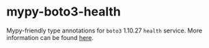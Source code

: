 # mypy-boto3-health

Mypy-friendly type annotations for `boto3` 1.10.27 `health` service.
More information can be found [here](https://github.com/vemel/mypy_boto3).
